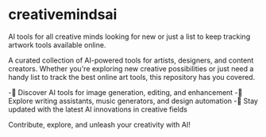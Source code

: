 # creativemindsai
AI tools for all creative minds looking for new or just a list to keep tracking artwork tools available online.

A curated collection of AI-powered tools for artists, designers, and content creators. Whether you're exploring new creative possibilities or just need a handy list to track the best online art tools, this repository has you covered.

-🔹 Discover AI tools for image generation, editing, and enhancement
-🔹 Explore writing assistants, music generators, and design automation
-🔹 Stay updated with the latest AI innovations in creative fields

Contribute, explore, and unleash your creativity with AI! 
